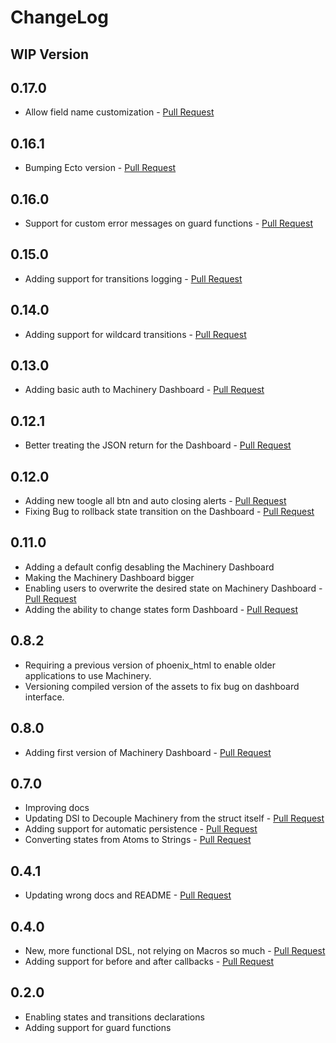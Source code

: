 # ChangeLog

## WIP Version

## 0.17.0
- Allow field name customization - [Pull Request](https://github.com/joaomdmoura/machinery/pull/42)

## 0.16.1
- Bumping Ecto version - [Pull Request](https://github.com/joaomdmoura/machinery/pull/38)

## 0.16.0
- Support for custom error messages on guard functions - [Pull Request](https://github.com/joaomdmoura/machinery/pull/35)

## 0.15.0
- Adding support for transitions logging - [Pull Request](https://github.com/joaomdmoura/machinery/pull/33)

## 0.14.0
- Adding support for wildcard transitions - [Pull Request](https://github.com/joaomdmoura/machinery/pull/32)

## 0.13.0
- Adding basic auth to Machinery Dashboard - [Pull Request](https://github.com/joaomdmoura/machinery/pull/30)

## 0.12.1
- Better treating the JSON return for the Dashboard - [Pull Request](https://github.com/joaomdmoura/machinery/pull/27)

## 0.12.0
- Adding new toogle all btn and auto closing alerts - [Pull Request](https://github.com/joaomdmoura/machinery/pull/24)
- Fixing Bug to rollback state transition on the Dashboard - [Pull Request](https://github.com/joaomdmoura/machinery/pull/25)

## 0.11.0
- Adding a default config desabling the Machinery Dashboard
- Making the Machinery Dashboard bigger
- Enabling users to overwrite the desired state on Machinery Dashboard - [Pull Request](https://github.com/joaomdmoura/machinery/pull/21)
- Adding the ability to change states form Dashboard - [Pull Request](https://github.com/joaomdmoura/machinery/pull/22)

## 0.8.2
- Requiring a previous version of phoenix_html to enable older applications to use Machinery.
- Versioning compiled version of the assets to fix bug on dashboard interface.

## 0.8.0
- Adding first version of Machinery Dashboard - [Pull Request](https://github.com/joaomdmoura/machinery/pull/14)

## 0.7.0
- Improving docs
- Updating DSl to Decouple Machinery from the struct itself - [Pull Request](https://github.com/joaomdmoura/machinery/pull/10)
- Adding support for automatic persistence - [Pull Request](https://github.com/joaomdmoura/machinery/pull/11)
- Converting states from Atoms to Strings - [Pull Request](https://github.com/joaomdmoura/machinery/pull/12)

## 0.4.1
- Updating wrong docs and README - [Pull Request](https://github.com/joaomdmoura/machinery/pull/5)

## 0.4.0
- New, more functional DSL, not relying on Macros so much - [Pull Request](https://github.com/joaomdmoura/machinery/pull/1)
- Adding support for before and after callbacks - [Pull Request](https://github.com/joaomdmoura/machinery/pull/2)

## 0.2.0
- Enabling states and transitions declarations
- Adding support for guard functions